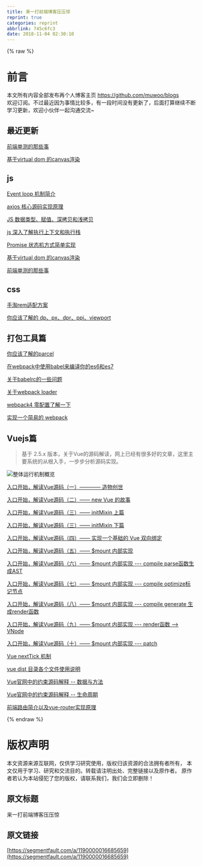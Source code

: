 ```yaml
---
title: 来一打前端博客压压惊
reprint: true
categories: reprint
abbrlink: 745c6fc3
date: 2018-11-04 02:30:10
---
```


{% raw %}
<h1 id="articleHeader0">&#x524D;&#x8A00;</h1><p>&#x672C;&#x6587;&#x6240;&#x6709;&#x5185;&#x5BB9;&#x5168;&#x90E8;&#x53D1;&#x5E03;&#x518D;&#x4E2A;&#x4EBA;&#x535A;&#x5BA2;&#x4E3B;&#x9875; <a href="https://github.com/muwoo/blogs" rel="nofollow noreferrer" target="_blank">https://github.com/muwoo/blogs</a><br>&#x6B22;&#x8FCE;&#x8BA2;&#x9605;&#x3002;&#x4E0D;&#x8FC7;&#x6700;&#x8FD1;&#x56E0;&#x4E3A;&#x4E8B;&#x60C5;&#x6BD4;&#x8F83;&#x591A;&#xFF0C;&#x6709;&#x4E00;&#x6BB5;&#x65F6;&#x95F4;&#x6CA1;&#x6709;&#x66F4;&#x65B0;&#x4E86;&#xFF0C;&#x540E;&#x9762;&#x6253;&#x7B97;&#x7EE7;&#x7EED;&#x4E0D;&#x65AD;&#x5B66;&#x4E60;&#x66F4;&#x65B0;&#xFF0C;&#x6B22;&#x8FCE;&#x5C0F;&#x4F19;&#x4F34;&#x4E00;&#x8D77;&#x6C9F;&#x901A;&#x4EA4;&#x6D41;~</p><h2 id="articleHeader1">&#x6700;&#x8FD1;&#x66F4;&#x65B0;</h2><p><a href="https://github.com/muwoo/blogs/issues/33" rel="nofollow noreferrer" target="_blank">&#x524D;&#x7AEF;&#x5355;&#x6D4B;&#x7684;&#x90A3;&#x4E9B;&#x4E8B;</a></p><p><a href="https://github.com/muwoo/blogs/issues/32" rel="nofollow noreferrer" target="_blank">&#x57FA;&#x4E8E;virtual dom &#x7684;canvas&#x6E32;&#x67D3;</a></p><h2 id="articleHeader2">js</h2><p><a href="https://github.com/monkeyWangs/blogs/issues/14" rel="nofollow noreferrer" target="_blank">Event loop &#x673A;&#x5236;&#x7B80;&#x4ECB;</a></p><p><a href="https://github.com/muwoo/blogs/blob/master/src/axios/1.md" rel="nofollow noreferrer" target="_blank">axios &#x6838;&#x5FC3;&#x6E90;&#x7801;&#x5B9E;&#x73B0;&#x539F;&#x7406;</a></p><p><a href="https://github.com/monkeyWangs/blogs/issues/18" rel="nofollow noreferrer" target="_blank">JS &#x6570;&#x636E;&#x7C7B;&#x578B;&#x3001;&#x8D4B;&#x503C;&#x3001;&#x6DF1;&#x62F7;&#x8D1D;&#x548C;&#x6D45;&#x62F7;&#x8D1D;</a></p><p><a href="https://github.com/monkeyWangs/blogs/issues/20" rel="nofollow noreferrer" target="_blank">js &#x6DF1;&#x5165;&#x4E86;&#x89E3;&#x6267;&#x884C;&#x4E0A;&#x4E0B;&#x6587;&#x548C;&#x6267;&#x884C;&#x6808;</a></p><p><a href="https://github.com/monkeyWangs/blogs/blob/master/src/promise/README.md" rel="nofollow noreferrer" target="_blank">Promise &#x72B6;&#x6001;&#x673A;&#x65B9;&#x5F0F;&#x7B80;&#x5355;&#x5B9E;&#x73B0;</a></p><p><a href="https://github.com/muwoo/blogs/issues/32" rel="nofollow noreferrer" target="_blank">&#x57FA;&#x4E8E;virtual dom &#x7684;canvas&#x6E32;&#x67D3;</a></p><p><a href="https://github.com/muwoo/blogs/issues/33" rel="nofollow noreferrer" target="_blank">&#x524D;&#x7AEF;&#x5355;&#x6D4B;&#x7684;&#x90A3;&#x4E9B;&#x4E8B;</a></p><h2 id="articleHeader3">css</h2><p><a href="https://github.com/monkeyWangs/blogs/issues/10" rel="nofollow noreferrer" target="_blank">&#x624B;&#x6DD8;rem&#x9002;&#x914D;&#x65B9;&#x6848;</a></p><p><a href="https://github.com/monkeyWangs/blogs/issues/8" rel="nofollow noreferrer" target="_blank">&#x4F60;&#x5E94;&#x8BE5;&#x4E86;&#x89E3;&#x7684; dp&#x3001;px&#x3001;dpr&#x3001;ppi&#x3001;viewport</a></p><h2 id="articleHeader4">&#x6253;&#x5305;&#x5DE5;&#x5177;&#x7BC7;</h2><p><a href="https://github.com/monkeyWangs/blogs/issues/5" rel="nofollow noreferrer" target="_blank">&#x4F60;&#x5E94;&#x8BE5;&#x4E86;&#x89E3;&#x7684;parcel</a></p><p><a href="https://github.com/monkeyWangs/blogs/issues/3" rel="nofollow noreferrer" target="_blank">&#x5728;webpack&#x4E2D;&#x4F7F;&#x7528;babel&#x6765;&#x7F16;&#x8BD1;&#x4F60;&#x7684;es6&#x548C;es7</a></p><p><a href="https://github.com/monkeyWangs/blogs/issues/6" rel="nofollow noreferrer" target="_blank">&#x5173;&#x4E8E;babelrc&#x7684;&#x4E00;&#x4E9B;&#x95EE;&#x9898;</a></p><p><a href="https://github.com/monkeyWangs/blogs/issues/15" rel="nofollow noreferrer" target="_blank">&#x5173;&#x4E8E;webpack loader</a></p><p><a href="https://github.com/monkeyWangs/blogs/issues/19" rel="nofollow noreferrer" target="_blank">webpack4 &#x96F6;&#x914D;&#x7F6E;&#x4E86;&#x89E3;&#x4E00;&#x4E0B;</a></p><p><a href="https://github.com/muwoo/blogs/issues/29" rel="nofollow noreferrer" target="_blank">&#x5B9E;&#x73B0;&#x4E00;&#x4E2A;&#x7B80;&#x6613;&#x7684; webpack</a></p><h2 id="articleHeader5">Vuejs&#x7BC7;</h2><blockquote>&#x57FA;&#x4E8E; 2.5.x &#x7248;&#x672C;&#xFF0C;&#x5173;&#x4E8E;Vue&#x7684;&#x6E90;&#x7801;&#x89E3;&#x8BFB;&#xFF0C;&#x7F51;&#x4E0A;&#x5DF2;&#x7ECF;&#x6709;&#x5F88;&#x591A;&#x597D;&#x7684;&#x6587;&#x7AE0;&#xFF0C;&#x8FD9;&#x91CC;&#x4E3B;&#x8981;&#x7CFB;&#x7EDF;&#x7684;&#x4ECE;&#x6839;&#x5165;&#x624B;&#xFF0C;&#x4E00;&#x6B65;&#x6B65;&#x5206;&#x6790;&#x6E90;&#x7801;&#x5B9E;&#x73B0;&#x3002;</blockquote><p><span class="img-wrap"><img data-src="/img/remote/1460000016685662?w=1079&amp;h=544" src="https://static.alili.tech/img/remote/1460000016685662?w=1079&amp;h=544" alt="&#x6574;&#x4F53;&#x8FD0;&#x884C;&#x673A;&#x5236;&#x6982;&#x89C8;" title="&#x6574;&#x4F53;&#x8FD0;&#x884C;&#x673A;&#x5236;&#x6982;&#x89C8;" style="cursor:pointer;display:inline"></span></p><p><a href="https://github.com/monkeyWangs/blogs/blob/master/src/Vue/1.md" rel="nofollow noreferrer" target="_blank">&#x5165;&#x53E3;&#x5F00;&#x59CB;&#xFF0C;&#x89E3;&#x8BFB;Vue&#x6E90;&#x7801;&#xFF08;&#x4E00;&#xFF09;&#x2014;&#x2014;&#x2014;&#x2014; &#x9020;&#x7269;&#x521B;&#x4E16;</a></p><p><a href="https://github.com/monkeyWangs/blogs/blob/master/src/Vue/2.md" rel="nofollow noreferrer" target="_blank">&#x5165;&#x53E3;&#x5F00;&#x59CB;&#xFF0C;&#x89E3;&#x8BFB;Vue&#x6E90;&#x7801;&#xFF08;&#x4E8C;&#xFF09;&#x2014;&#x2014; new Vue &#x7684;&#x6545;&#x4E8B;</a></p><p><a href="https://github.com/monkeyWangs/blogs/blob/master/src/Vue/3.md" rel="nofollow noreferrer" target="_blank">&#x5165;&#x53E3;&#x5F00;&#x59CB;&#xFF0C;&#x89E3;&#x8BFB;Vue&#x6E90;&#x7801;&#xFF08;&#x4E09;&#xFF09;&#x2014;&#x2014; initMixin &#x4E0A;&#x7BC7;</a></p><p><a href="https://github.com/monkeyWangs/blogs/blob/master/src/Vue/4.md" rel="nofollow noreferrer" target="_blank">&#x5165;&#x53E3;&#x5F00;&#x59CB;&#xFF0C;&#x89E3;&#x8BFB;Vue&#x6E90;&#x7801;&#xFF08;&#x4E09;&#xFF09;&#x2014;&#x2014; initMixin &#x4E0B;&#x7BC7;</a></p><p><a href="https://github.com/monkeyWangs/blogs/blob/master/src/Vue/5.md" rel="nofollow noreferrer" target="_blank">&#x5165;&#x53E3;&#x5F00;&#x59CB;&#xFF0C;&#x89E3;&#x8BFB;Vue&#x6E90;&#x7801;&#xFF08;&#x56DB;&#xFF09;&#x2014;&#x2014; &#x5B9E;&#x73B0;&#x4E00;&#x4E2A;&#x57FA;&#x7840;&#x7684; Vue &#x53CC;&#x5411;&#x7ED1;&#x5B9A;</a></p><p><a href="https://github.com/monkeyWangs/blogs/blob/master/src/Vue/6.md" rel="nofollow noreferrer" target="_blank">&#x5165;&#x53E3;&#x5F00;&#x59CB;&#xFF0C;&#x89E3;&#x8BFB;Vue&#x6E90;&#x7801;&#xFF08;&#x4E94;&#xFF09;&#x2014;&#x2014; $mount &#x5185;&#x90E8;&#x5B9E;&#x73B0;</a></p><p><a href="https://github.com/monkeyWangs/blogs/blob/master/src/Vue/7.md" rel="nofollow noreferrer" target="_blank">&#x5165;&#x53E3;&#x5F00;&#x59CB;&#xFF0C;&#x89E3;&#x8BFB;Vue&#x6E90;&#x7801;&#xFF08;&#x516D;&#xFF09;&#x2014;&#x2014; $mount &#x5185;&#x90E8;&#x5B9E;&#x73B0; --- compile parse&#x51FD;&#x6570;&#x751F;&#x6210;AST</a></p><p><a href="https://github.com/monkeyWangs/blogs/blob/master/src/Vue/8.md" rel="nofollow noreferrer" target="_blank">&#x5165;&#x53E3;&#x5F00;&#x59CB;&#xFF0C;&#x89E3;&#x8BFB;Vue&#x6E90;&#x7801;&#xFF08;&#x4E03;&#xFF09;&#x2014;&#x2014; $mount &#x5185;&#x90E8;&#x5B9E;&#x73B0; --- compile optimize&#x6807;&#x8BB0;&#x8282;&#x70B9;</a></p><p><a href="https://github.com/monkeyWangs/blogs/blob/master/src/Vue/9.md" rel="nofollow noreferrer" target="_blank">&#x5165;&#x53E3;&#x5F00;&#x59CB;&#xFF0C;&#x89E3;&#x8BFB;Vue&#x6E90;&#x7801;&#xFF08;&#x516B;&#xFF09;&#x2014;&#x2014; $mount &#x5185;&#x90E8;&#x5B9E;&#x73B0; --- compile generate &#x751F;&#x6210;render&#x51FD;&#x6570;</a></p><p><a href="https://github.com/monkeyWangs/blogs/blob/master/src/Vue/10.md" rel="nofollow noreferrer" target="_blank">&#x5165;&#x53E3;&#x5F00;&#x59CB;&#xFF0C;&#x89E3;&#x8BFB;Vue&#x6E90;&#x7801;&#xFF08;&#x4E5D;&#xFF09;&#x2014;&#x2014; $mount &#x5185;&#x90E8;&#x5B9E;&#x73B0; --- render&#x51FD;&#x6570; --&gt; VNode</a></p><p><a href="https://github.com/monkeyWangs/blogs/blob/master/src/Vue/11.md" rel="nofollow noreferrer" target="_blank">&#x5165;&#x53E3;&#x5F00;&#x59CB;&#xFF0C;&#x89E3;&#x8BFB;Vue&#x6E90;&#x7801;&#xFF08;&#x5341;&#xFF09;&#x2014;&#x2014; $mount &#x5185;&#x90E8;&#x5B9E;&#x73B0; --- patch</a></p><p><a href="https://github.com/monkeyWangs/blogs/issues/13" rel="nofollow noreferrer" target="_blank">Vue nextTick &#x673A;&#x5236;</a></p><p><a href="https://github.com/monkeyWangs/blogs/issues/4" rel="nofollow noreferrer" target="_blank">vue dist &#x76EE;&#x5F55;&#x5404;&#x4E2A;&#x6587;&#x4EF6;&#x4F7F;&#x7528;&#x8BF4;&#x660E;</a></p><p><a href="https://github.com/monkeyWangs/blogs/issues/11" rel="nofollow noreferrer" target="_blank">Vue&#x5B98;&#x7F51;&#x4E2D;&#x7684;&#x7EA6;&#x675F;&#x6E90;&#x7801;&#x89E3;&#x91CA; -- &#x6570;&#x636E;&#x4E0E;&#x65B9;&#x6CD5;</a></p><p><a href="https://github.com/monkeyWangs/blogs/issues/12" rel="nofollow noreferrer" target="_blank">Vue&#x5B98;&#x7F51;&#x4E2D;&#x7684;&#x7EA6;&#x675F;&#x6E90;&#x7801;&#x89E3;&#x91CA; -- &#x751F;&#x547D;&#x5468;&#x671F;</a></p><p><a href="https://github.com/monkeyWangs/blogs/issues/22" rel="nofollow noreferrer" target="_blank">&#x524D;&#x7AEF;&#x8DEF;&#x7531;&#x7B80;&#x4ECB;&#x4EE5;&#x53CA;vue-router&#x5B9E;&#x73B0;&#x539F;&#x7406;</a></p>
{% endraw %}

# 版权声明
本文资源来源互联网，仅供学习研究使用，版权归该资源的合法拥有者所有，
本文仅用于学习、研究和交流目的。转载请注明出处、完整链接以及原作者。
原作者若认为本站侵犯了您的版权，请联系我们，我们会立即删除！

## 原文标题
来一打前端博客压压惊

## 原文链接
[https://segmentfault.com/a/1190000016685659](https://segmentfault.com/a/1190000016685659)

